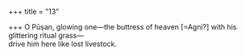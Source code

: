 +++
title = "13"

+++
O Pūṣan, glowing one—the buttress of heaven [=Agni?] with his  glittering ritual grass—  
drive him here like lost livestock.  